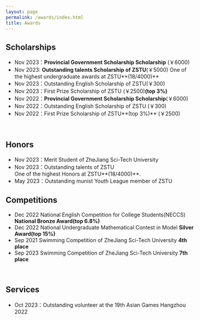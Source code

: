 ```yaml
---
layout: page
permalink: /awards/index.html
title: Awards
---
```



## Scholarships

- Nov 2023：**Provincial Government Scholarship Scholarship** (￥6000)
- Nov 2023: **Outstanding talents Scholarship of ZSTU**(￥5000)
            One of the highest undergraduate awards at ZSTU**(18/4000)**
- Nov 2023：Outstanding English Scholarship of ZSTU(￥300)
- Nov 2023：First Prize Scholarship of ZSTU (￥2500)**(top 3%)** 
- Nov 2022：**Provincial Government Scholarship Scholarship**(￥6000)
- Nov 2022：Outstanding English Scholarship of ZSTU (￥300)
- Nov 2022：First Prize Scholarship of ZSTU**(top 3%)** (￥2500)
<br>

## Honors

- Nov 2023：Merit Student of ZheJiang Sci-Tech University<br>
- Nov 2023：Outstanding talents of ZSTU <br>One of the highest Honors at ZSTU**(18/4000)**.<br>
- May 2023：Outstanding munist Youth League member of ZSTU<br>

## Competitions

- Dec 2022 National English Competition for College Students(NECCS) **National Bronze Award(top 6.8%)**<br>
- Dec 2022 National Undergraduate Mathematical Contest in Model **Silver Award(top 15%)**<br>
- Sep 2021 Swimming Competition of ZheJiang Sci-Tech University **4th place**
- Sep 2023 Swimming Competition of ZheJiang Sci-Tech University **7th place**
<br>

## Services

- Oct 2023：Outstanding volunteer at the 19th Asian Games Hangzhou 2022<br>
